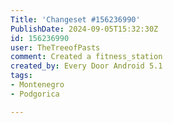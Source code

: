 ```yaml
---
Title: 'Changeset #156236990'
PublishDate: 2024-09-05T15:32:30Z
id: 156236990
user: TheTreeofPasts
comment: Created a fitness_station
created_by: Every Door Android 5.1
tags:
- Montenegro
- Podgorica

---
```

